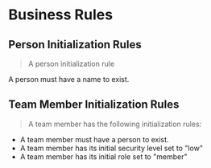 # Business Rules

## Person Initialization Rules

> A person initialization rule

A person must have a name to exist.

## Team Member Initialization Rules

> A team member has the following initialization rules:

- A team member must have a person to exist.
- A team member has its initial security level set to "low"
- A team member has its initial role set to "member"
